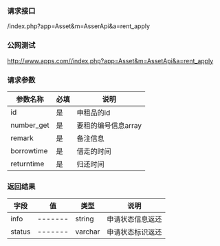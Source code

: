 ### **请求接口**
/index.php?app=Asset&m=AsserApi&a=rent_apply



### **公网测试**
http://www.apps.com//index.php?app=Asset&m=AssetApi&a=rent_apply

### **请求参数**

| 参数名称  |必填|     说明      |
|------|-----|------|
| id      | 是 |   申租品的id  |
| number_get| 是 |   要租的编号信息array  |
| remark| 是 |   备注信息   |
| borrowtime| 是 |  借走的时间   |
| returntime| 是 |   归还时间   |


### **返回结果**
|字段        |值          |类型    |说明        |
| ---------  |--------    |-------- |--------  |
|info|-------     |string    |申请状态信息返还   |
|status| -------     |varchar  |申请状态标识返还      |